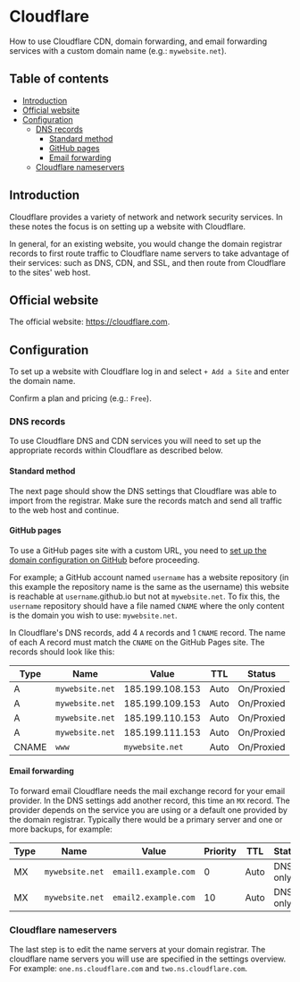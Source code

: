 # Cloudflare<!-- omit in toc -->

How to use Cloudflare CDN, domain forwarding, and email forwarding services with a custom domain name (e.g.: `mywebsite.net`).

## Table of contents<!-- omit in toc -->

- [Introduction](#introduction)
- [Official website](#official-website)
- [Configuration](#configuration)
  - [DNS records](#dns-records)
    - [Standard method](#standard-method)
    - [GitHub pages](#github-pages)
    - [Email forwarding](#email-forwarding)
  - [Cloudflare nameservers](#cloudflare-nameservers)

## Introduction

Cloudflare provides a variety of network and network security services. In these notes the focus is on setting up a website with Cloudflare.

In general, for an existing website, you would change the domain registrar records to first route traffic to Cloudflare name servers to take advantage of their services: such as DNS, CDN, and SSL, and then route from Cloudflare to the sites' web host.

## Official website

The official website: <https://cloudflare.com>.

## Configuration

To set up a website with Cloudflare log in and select `+ Add a Site` and enter the domain name.

Confirm a plan and pricing (e.g.: `Free`).

### DNS records

To use Cloudflare DNS and CDN services you will need to set up the appropriate records within Cloudflare as described below.

#### Standard method

The next page should show the DNS settings that Cloudflare was able to import from the registrar. Make sure the records match and send all traffic to the web host and continue.

#### GitHub pages

To use a GitHub pages site with a custom URL, you need to [set up the domain configuration on GitHub](https://pages.github.com) before proceeding.

For example; a GitHub account named `username` has a website repository (in this example the repository name is the same as the username) this website is reachable at `username`.github.io but not at `mywebsite.net`. To fix this, the `username` repository should have a file named `CNAME` where the only content is the domain you wish to use: `mywebsite.net`.

In Cloudflare's DNS records, add 4 `A` records and 1 `CNAME` record. The name of each A record must match the `CNAME` on the GitHub Pages site. The records should look like this:

| Type  | Name            | Value           | TTL  | Status     |
| ----- | --------------- | --------------- | ---- | ---------- |
| A     | `mywebsite.net` | 185.199.108.153 | Auto | On/Proxied |
| A     | `mywebsite.net` | 185.199.109.153 | Auto | On/Proxied |
| A     | `mywebsite.net` | 185.199.110.153 | Auto | On/Proxied |
| A     | `mywebsite.net` | 185.199.111.153 | Auto | On/Proxied |
| CNAME | `www`           | `mywebsite.net` | Auto | On/Proxied |

#### Email forwarding

To forward email Cloudflare needs the mail exchange record for your email provider. In the DNS settings add another record, this time an `MX` record. The provider depends on the service you are using or a default one provided by the domain registrar. Typically there would be a primary server and one or more backups, for example:

| Type | Name            | Value                | Priority | TTL  | Status   |
| ---- | --------------- | -------------------- | -------- | ---- | -------- |
| MX   | `mywebsite.net` | `email1.example.com` | 0        | Auto | DNS only |
| MX   | `mywebsite.net` | `email2.example.com` | 10       | Auto | DNS only |

### Cloudflare nameservers

The last step is to edit the name servers at your domain registrar. The cloudflare name servers you will use are specified in the settings overview. For example: `one.ns.cloudflare.com` and `two.ns.cloudflare.com`.
